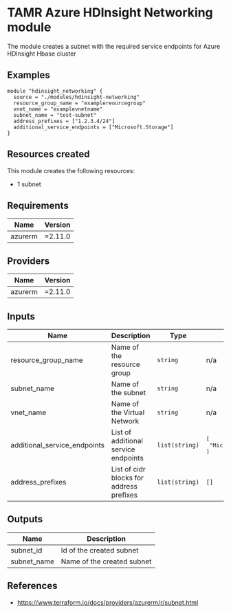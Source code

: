 # TAMR Azure HDInsight Networking module

The module creates a subnet with the required service endpoints for Azure HDInsight Hbase cluster

## Examples

```
module "hdinsight_networking" {
  source = "./modules/hdinsight-networking"
  resource_group_name = "examplereourcegroup"
  vnet_name = "examplevnetname"
  subnet_name = "test-subnet"
  address_prefixes = ["1.2.3.4/24"]
  additional_service_endpoints = ["Microsoft.Storage"]
}
```

## Resources created
This module creates the following resources:
* 1 subnet

<!-- BEGINNING OF PRE-COMMIT-TERRAFORM DOCS HOOK -->
## Requirements

| Name | Version |
|------|---------|
| azurerm | =2.11.0 |

## Providers

| Name | Version |
|------|---------|
| azurerm | =2.11.0 |

## Inputs

| Name | Description | Type | Default | Required |
|------|-------------|------|---------|:--------:|
| resource\_group\_name | Name of the resource group | `string` | n/a | yes |
| subnet\_name | Name of the subnet | `string` | n/a | yes |
| vnet\_name | Name of the Virtual Network | `string` | n/a | yes |
| additional\_service\_endpoints | List of additional service endpoints | `list(string)` | <pre>[<br>  "Microsoft.Storage"<br>]</pre> | no |
| address\_prefixes | List of cidr blocks for address prefixes | `list(string)` | `[]` | no |

## Outputs

| Name | Description |
|------|-------------|
| subnet\_id | Id of the created subnet |
| subnet\_name | Name of the created subnet |

<!-- END OF PRE-COMMIT-TERRAFORM DOCS HOOK -->

## References
- https://www.terraform.io/docs/providers/azurerm/r/subnet.html
